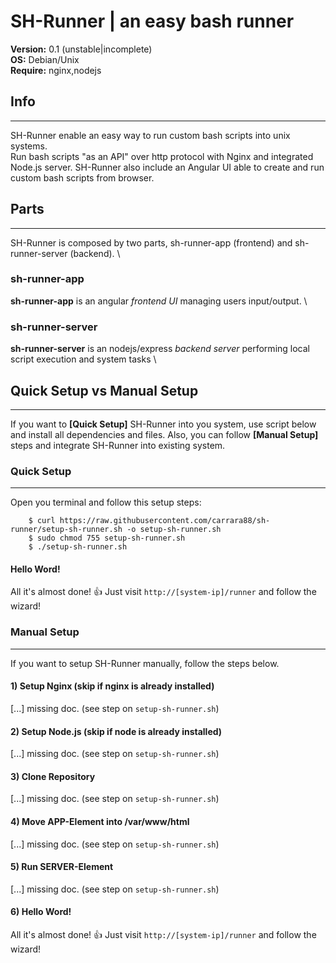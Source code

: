 # SH-Runner | an easy bash runner

__Version:__ 0.1 (unstable|incomplete) \
__OS:__ Debian/Unix \
__Require:__ nginx,nodejs

## Info
---
SH-Runner enable an easy way to run custom bash scripts into unix systems. \
Run bash scripts "as an API" over http protocol with Nginx and integrated Node.js server. 
SH-Runner also include an Angular UI able to create and run custom bash scripts from browser.

## Parts
---
SH-Runner is composed by two parts, sh-runner-app (frontend) and sh-runner-server (backend). \


### sh-runner-app
__sh-runner-app__ is an angular _frontend UI_ managing users input/output. \

### sh-runner-server
__sh-runner-server__ is an nodejs/express _backend server_ performing local script execution and system tasks \



## Quick Setup vs Manual Setup
---
If you want to __[Quick Setup]__ SH-Runner into you system, use script below and install all dependencies and files.
Also, you can follow __[Manual Setup]__ steps and integrate SH-Runner into existing system.

### Quick Setup
---
Open you terminal and follow this setup steps:

```
    $ curl https://raw.githubusercontent.com/carrara88/sh-runner/setup-sh-runner.sh -o setup-sh-runner.sh
    $ sudo chmod 755 setup-sh-runner.sh
    $ ./setup-sh-runner.sh
```

#### Hello Word!
All it's almost done! 👍 Just visit `http://[system-ip]/runner` and follow the wizard!


### Manual Setup
---
If you want to setup SH-Runner manually, follow the steps below.

#### 1) Setup Nginx (skip if nginx is already installed)
[...] missing doc. (see step on `setup-sh-runner.sh`)

#### 2) Setup Node.js (skip if node is already installed)
[...] missing doc. (see step on `setup-sh-runner.sh`)

#### 3) Clone Repository
[...] missing doc. (see step on `setup-sh-runner.sh`)

#### 4) Move APP-Element into /var/www/html
[...] missing doc. (see step on `setup-sh-runner.sh`)

#### 5) Run SERVER-Element
[...] missing doc. (see step on `setup-sh-runner.sh`)

#### 6) Hello Word!
All it's almost done! 👍 Just visit `http://[system-ip]/runner` and follow the wizard!
